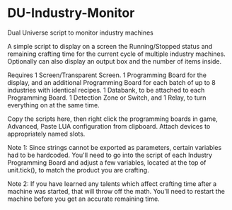 # DU-Industry-Monitor
Dual Universe script to monitor industry machines

A simple script to display on a screen the Running/Stopped status and remaining crafting time for the current cycle of multiple industry machines. Optionally can also display an output box and the number of items inside.

Requires 1 Screen/Transparent Screen.
1 Programming Board for the display, and an additional Programming Board for each batch of up to 8 industries with identical recipes.
1 Databank, to be attached to each Programming Board.
1 Detection Zone or Switch, and 1 Relay, to turn everything on at the same time.

Copy the scripts here, then right click the programming boards in game, Advanced, Paste LUA configuration from clipboard. Attach devices to appropriately named slots.

Note 1: Since strings cannot be exported as parameters, certain variables had to be hardcoded. You'll need to go into the script of each Industry Programming Board and adjust a few variables, located at the top of unit.tick(), to match the product you are crafting.

Note 2: If you have learned any talents which affect crafting time after a machine was started, that will throw off the math. You'll need to restart the machine before you get an accurate remaining time.
